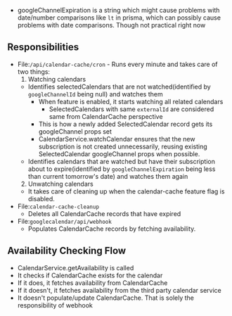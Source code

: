 - googleChannelExpiration is a string which might cause problems with date/number comparisons like `lt` in prisma, which can possibly cause problems with date comparisons. Though not practical right now

## Responsibilities

- File:`/api/calendar-cache/cron` - Runs every minute and takes care of two things:
  1. Watching calendars
  - Identifies selectedCalendars that are not watched(identified by `googleChannelId` being null) and watches them
    - When feature is enabled, it starts watching all related calendars
      - SelectedCalendars with same `externalId` are considered same from CalendarCache perspective
    - This is how a newly added SelectedCalendar record gets its googleChannel props set
    - CalendarService.watchCalendar ensures that the new subscription is not created unnecessarily, reusing existing SelectedCalendar googleChannel props when possible.
  - Identifies calendars that are watched but have their subscription about to expire(identified by `googleChannelExpiration` being less than current tomorrow's date) and watches them again
  2. Unwatching calendars
  - It takes care of cleaning up when the calendar-cache feature flag is disabled.
- File:`calendar-cache-cleanup`
  - Deletes all CalendarCache records that have expired
- File:`googlecalendar/api/webhook`
  - Populates CalendarCache records by fetching availability.

## Availability Checking Flow

- CalendarService.getAvailability is called
- It checks if CalendarCache exists for the calendar
- If it does, it fetches availability from CalendarCache
- If it doesn't, it fetches availability from the third party calendar service
- It doesn't populate/update CalendarCache. That is solely the responsibility of webhook
